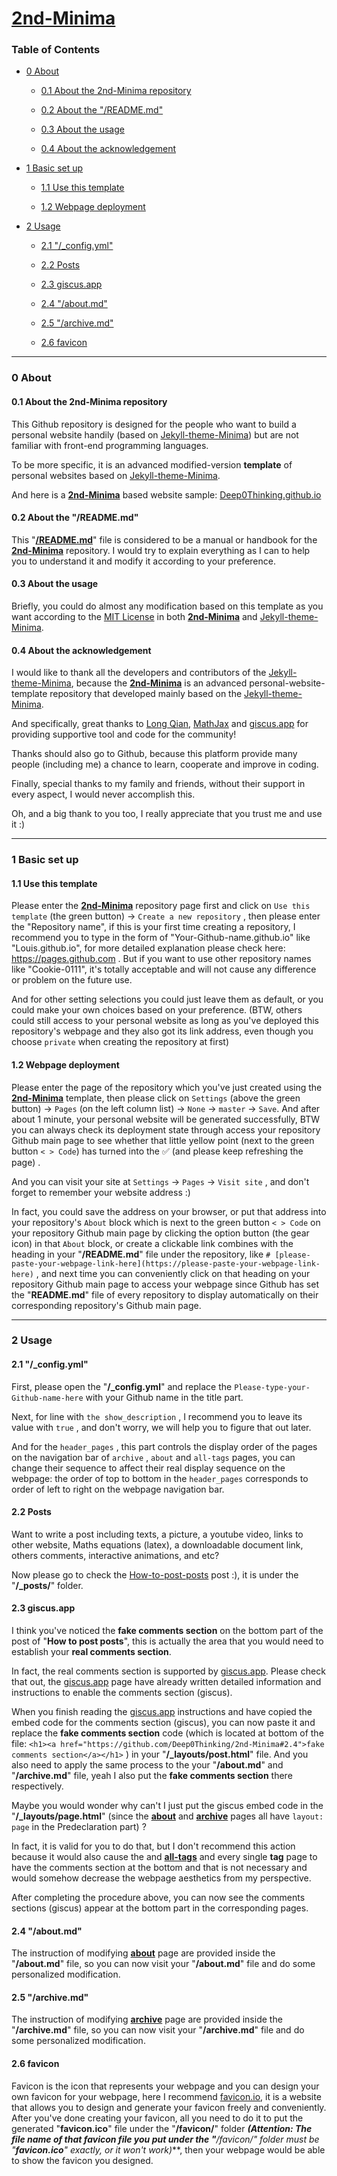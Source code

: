 # [2nd-Minima](https://deep0thinking.github.io/2nd-Minima/)

### Table of Contents

- [0 About](#0)

  - [0.1 About the 2nd-Minima repository](#0.1)

  - [0.2 About the "/README.md"](#0.2)

  - [0.3 About the usage](#0.3)

  - [0.4 About the acknowledgement](#0.4)

- [1 Basic set up](#1)

  - [1.1 Use this template](#1.1)

  - [1.2 Webpage deployment](#1.2)


- [2 Usage](#2)

  - [2.1 "/_config.yml"](#2.1)

  - [2.2 Posts](#2.2)

  - [2.3 giscus.app](#2.3)

  - [2.4 "/about.md"](#2.4)

  - [2.5 "/archive.md"](#2.5)

  - [2.6 favicon](#2.6)


<hr>

<h3 id="0">0 About</h3>

<h4 id="0.1">0.1 About the 2nd-Minima repository</h4>

This Github repository is designed for the people who want to build a personal website handily (based on [Jekyll-theme-Minima](https://github.com/jekyll/minima)) but are not familiar with front-end programming languages.

To be more specific, it is an advanced modified-version **template** of personal websites based on [Jekyll-theme-Minima](https://github.com/jekyll/minima).

And here is a [**2nd-Minima**](https://github.com/Deep0Thinking/2nd-Minima) based website sample: [Deep0Thinking.github.io](https://deep0thinking.github.io)

<h4 id="0.2">0.2 About the "/README.md"</h4>

This "[**/README.md**](https://github.com/Deep0Thinking/2nd-Minima/blob/master/README.md)" file is considered to be a manual or handbook for the [**2nd-Minima**](https://github.com/Deep0Thinking/2nd-Minima) repository. I would try to explain everything as I can to help you to understand it and modify it according to your preference.

<h4 id="0.3">0.3 About the usage</h4>

Briefly, you could do almost any modification based on this template as you want according to the [MIT License](https://github.com/Deep0Thinking/2nd-Minima/blob/main/LICENSE) in both [**2nd-Minima**](https://github.com/Deep0Thinking/2nd-Minima) and [Jekyll-theme-Minima](https://github.com/jekyll/minima).

<h4 id="0.4">0.4 About the acknowledgement</h4>

I would like to thank all the developers and contributors of the [Jekyll-theme-Minima](https://github.com/jekyll/minima), because the [**2nd-Minima**](https://github.com/Deep0Thinking/2nd-Minima) is an advanced personal-website-template repository that developed mainly based on the [Jekyll-theme-Minima](https://github.com/jekyll/minima).

And specifically, great thanks to [Long Qian](http://longqian.me/aboutme/), [MathJax](https://www.mathjax.org) and [giscus.app](https://giscus.app) for providing supportive tool and code for the community!

Thanks should also go to Github, because this platform provide many people (including me) a chance to learn, cooperate and improve in coding.

Finally, special thanks to my family and friends, without their support in every aspect, I would never accomplish this.  

Oh, and a big thank to you too, I really appreciate that you trust me and use it :)

---

<h3 id="1">1 Basic set up</h3>

<h4 id="1.1">1.1 Use this template</h4>

Please enter the [**2nd-Minima**](https://github.com/Deep0Thinking/2nd-Minima) repository page first and click on `Use this template` (the green button) -> `Create a new repository` , then please enter the "Repository name", if this is your first time creating a repository, I recommend you to type in the form of "Your-Github-name.github.io" like "Louis.github.io", for more detailed explanation please check here: https://pages.github.com . But if you want to use other repository names like "Cookie-0111", it's totally acceptable and will not cause any difference or problem on the future use.

And for other setting selections you could just leave them as default, or you could make your own choices based on your preference. (BTW, others could still access to your personal website as long as you've deployed this repository's webpage and they also got its link address, even though you choose `private` when creating the repository at first)

<h4 id="1.2">1.2 Webpage deployment</h4>

Please enter the page of the repository which you've just created using the [**2nd-Minima**](https://github.com/Deep0Thinking/2nd-Minima) template, then please click on `Settings` (above the green button) -> `Pages` (on the left column list) -> `None` -> `master` -> `Save`. And after about 1 minute, your personal website will be generated successfully, BTW you can always check its deployment state through access your repository Github main page to see whether that little yellow point (next to the green button `< > Code`) has turned into the ✅ (and please keep refreshing the page) .

And you can visit your site at `Settings` -> `Pages` -> `Visit site` , and don't forget to remember your website address :)

In fact, you could save the address on your browser, or put that address into your repository's `About` block which is next to the green button `< > Code` on your repository Github main page by clicking the option button (the gear icon) in that `About` block, or create a clickable link combines with the heading in your "**/README.md**" file under the repository, like `# [please-paste-your-webpage-link-here](https://please-paste-your-webpage-link-here)` , and next time you can conveniently click on that heading on your repository Github main page to access your webpage since Github has set the "**README.md**" file of every repository to display automatically on their corresponding repository's Github main page.

---

<h3 id="2">2 Usage</h3>

<h4 id="2.1">2.1 "/_config.yml"</h4>

First, please open the "**/_config.yml**" and replace the `Please-type-your-Github-name-here` with your Github name in the title part.

Next, for line with `the show_description` , I recommend you to leave its value with `true` , and don't worry, we will help you to figure that out later.

And for the `header_pages` , this part controls the display order of the pages on the navigation bar of `archive` , `about` and `all-tags` pages, you can change their sequence to affect their real display sequence on the webpage: the order of top to bottom in the `header_pages` corresponds to order of left to right on the webpage navigation bar.

<h4 id="2.2">2.2 Posts</h4>

Want to write a post including texts, a picture, a youtube video, links to other website, Maths equations (latex), a downloadable document link, others comments, interactive animations, and etc?

Now please go to check the [How-to-post-posts](https://deep0thinking.github.io/2nd-Minima/2022/11/28/How-to-post-posts.html) post :), it is under the "**/_posts/**" folder.

<h4 id="2.3">2.3 giscus.app</h4>

I think you've noticed the **fake comments section** on the bottom part of the post of "**How to post posts**", this is actually the area that you would need to establish your **real comments section**.

In fact, the real comments section is supported by [giscus.app](https://giscus.app). Please check that out, the [giscus.app](https://giscus.app) page have already written detailed information and instructions to enable the comments section (giscus).

When you finish reading the [giscus.app](https://giscus.app) instructions and have copied the embed code for the comments section (giscus), you can now paste it and replace the **fake comments section** code (which is located at bottom of the file: `<h1><a href="https://github.com/Deep0Thinking/2nd-Minima#2.4">fake comments section</a></h1>` ) in your "**/_layouts/post.html**" file. And you also need to apply the same process to the your "**/about.md**" and "**/archive.md**" file, yeah I also put the **fake comments section** there respectively.

Maybe you would wonder why can't I just put the giscus embed code in the "**/_layouts/page.html**" (since the [**about**](https://deep0thinking.github.io/2nd-Minima/about.html) and [**archive**](https://deep0thinking.github.io/2nd-Minima/archive.html) pages all have `layout: page` in the Predeclaration part) ?

In fact, it is valid for you to do that, but I don't recommend this action because it would also cause the and [**all-tags**](https://deep0thinking.github.io/2nd-Minima/all-tags.html) and every single **tag** page to have the comments section at the bottom and that is not necessary and would somehow decrease the webpage aesthetics from my perspective.

After completing the procedure above, you can now see the comments sections (giscus) appear at the bottom part in the corresponding pages.

<h4 id="2.4">2.4 "/about.md"</h4>

The instruction of modifying [**about**](https://deep0thinking.github.io/2nd-Minima/about.html) page are provided inside the "**/about.md**" file, so you can now visit your "**/about.md**" file and do some personalized modification.

<h4 id="2.5">2.5 "/archive.md"</h4>

The instruction of modifying [**archive**](https://deep0thinking.github.io/2nd-Minima/archive.html) page are provided inside the "**/archive.md**" file, so you can now visit your "**/archive.md**" file and do some personalized modification.

<h4 id="2.6">2.6 favicon</h4>

Favicon is the icon that represents your webpage and you can design your own favicon for your webpage, here I recommend [favicon.io](https://favicon.io), it is a website that allows you to design and generate your favicon freely and conveniently. After you've done creating your favicon, all you need to do it to put the generated "**favicon.ico**" file under the "**/favicon/**" folder ***(Attention: The file name of that favicon file you put under the "**/favicon/**" folder must be "**favicon.ico**" exactly, or it won't work)***, then your webpage would be able to show the favicon you designed.
